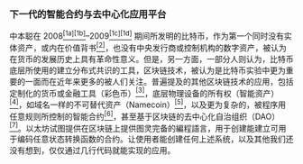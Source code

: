 <!-- TITLE: [Chinese Simplified] Ethereum 白皮书 -->



### 下一代的智能合约与去中心化应用平台

中本聪在 2008[<sup>[1a]</sup>](http://nakamotoinstitute.org/bitcoin/)[<sup>[1b]</sup>](http://www.newyorker.com/magazine/2011/10/10/the-crypto-currency)–2009[<sup>[1c]</sup>](https://en.bitcoin.it/wiki/Category:History)[<sup>[1d]</sup>](https://blockexplorer.com/block/000000000019d6689c085ae165831e934ff763ae46a2a6c172b3f1b60a8ce26f) 期间所发明的比特币，作为第一个同时没有实体资产，或内在价值背书[<sup>[2]</sup>](https://bitcoinmagazine.com/articles/you-say-bitcoin-has-no-intrinsic-value-twenty-two-reasons-to-think-again-1399454061/)，也没有中央发行商或控制机构的数字资产，被认为在货币的发展历史上具有革命性意义。但是，另一方面，一部分人则认为，比特币底层所使用的建立分布式共识的工具，区块链技术，被认为是比特币实验中更为重要的一面而在近年来更多的被人们关注。普遍提及的其他区块链技术的应用，包括定制化的货币或金融工具（彩色币）[<sup>[3]</sup>](https://docs.google.com/a/buterin.com/documen/d/1AnkP_cVZTCMLIzw4DvsW6M8Q2JC0lIzrTLuoWu2z1BE/edit)，底层物理设备的所有权（智能资产）[<sup>[4]</sup>](https://en.bitcoin.it/wiki/Smart_Property)，如域名一样的不可替代资产（Namecoin）[<sup>[5]</sup>](http://namecoin.org)，以及更为复杂的，被程序用任意规则所控制的智能合约[<sup>[6]</sup>](https://en.bitcoin.it/wiki/Contracts)，甚至基于区块链的去中心化自治组织（DAO）[<sup>[7]</sup>](http://bitcoinmagazine.com/7050/bootstrapping-a-decentralized-autonomous-corporation-part-i/)。以太坊试图提供在区块链上提供图灵完备的編程語言，用于创建能建立可用于编码任意状态转换函数的合约。让使用者能创建任何上述系统，以及其他我们还没有想到，仅仅通过几行代码就能实现的应用。